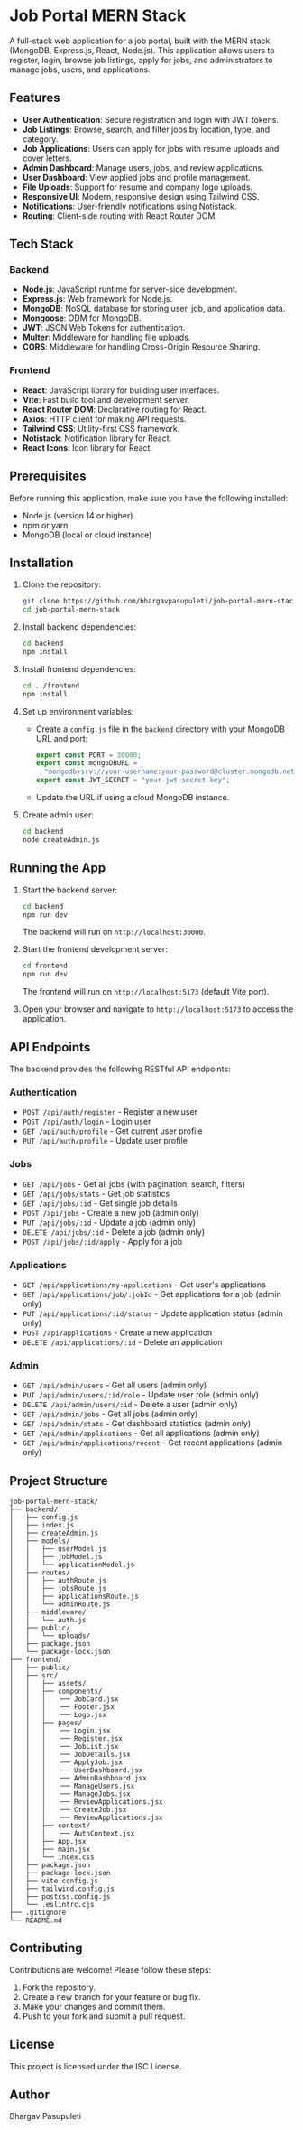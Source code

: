# Job Portal MERN Stack

A full-stack web application for a job portal, built with the MERN stack (MongoDB, Express.js, React, Node.js). This application allows users to register, login, browse job listings, apply for jobs, and administrators to manage jobs, users, and applications.

## Features

- **User Authentication**: Secure registration and login with JWT tokens.
- **Job Listings**: Browse, search, and filter jobs by location, type, and category.
- **Job Applications**: Users can apply for jobs with resume uploads and cover letters.
- **Admin Dashboard**: Manage users, jobs, and review applications.
- **User Dashboard**: View applied jobs and profile management.
- **File Uploads**: Support for resume and company logo uploads.
- **Responsive UI**: Modern, responsive design using Tailwind CSS.
- **Notifications**: User-friendly notifications using Notistack.
- **Routing**: Client-side routing with React Router DOM.

## Tech Stack

### Backend

- **Node.js**: JavaScript runtime for server-side development.
- **Express.js**: Web framework for Node.js.
- **MongoDB**: NoSQL database for storing user, job, and application data.
- **Mongoose**: ODM for MongoDB.
- **JWT**: JSON Web Tokens for authentication.
- **Multer**: Middleware for handling file uploads.
- **CORS**: Middleware for handling Cross-Origin Resource Sharing.

### Frontend

- **React**: JavaScript library for building user interfaces.
- **Vite**: Fast build tool and development server.
- **React Router DOM**: Declarative routing for React.
- **Axios**: HTTP client for making API requests.
- **Tailwind CSS**: Utility-first CSS framework.
- **Notistack**: Notification library for React.
- **React Icons**: Icon library for React.

## Prerequisites

Before running this application, make sure you have the following installed:

- Node.js (version 14 or higher)
- npm or yarn
- MongoDB (local or cloud instance)

## Installation

1. Clone the repository:

   ```bash
   git clone https://github.com/bhargavpasupuleti/job-portal-mern-stack.git
   cd job-portal-mern-stack
   ```

2. Install backend dependencies:

   ```bash
   cd backend
   npm install
   ```

3. Install frontend dependencies:

   ```bash
   cd ../frontend
   npm install
   ```

4. Set up environment variables:

   - Create a `config.js` file in the `backend` directory with your MongoDB URL and port:
     ```javascript
     export const PORT = 30000;
     export const mongoDBURL =
       "mongodb+srv://your-username:your-password@cluster.mongodb.net/jobPortal?retryWrites=true&w=majority";
     export const JWT_SECRET = "your-jwt-secret-key";
     ```
   - Update the URL if using a cloud MongoDB instance.

5. Create admin user:
   ```bash
   cd backend
   node createAdmin.js
   ```

## Running the App

1. Start the backend server:

   ```bash
   cd backend
   npm run dev
   ```

   The backend will run on `http://localhost:30000`.

2. Start the frontend development server:

   ```bash
   cd frontend
   npm run dev
   ```

   The frontend will run on `http://localhost:5173` (default Vite port).

3. Open your browser and navigate to `http://localhost:5173` to access the application.

## API Endpoints

The backend provides the following RESTful API endpoints:

### Authentication

- `POST /api/auth/register` - Register a new user
- `POST /api/auth/login` - Login user
- `GET /api/auth/profile` - Get current user profile
- `PUT /api/auth/profile` - Update user profile

### Jobs

- `GET /api/jobs` - Get all jobs (with pagination, search, filters)
- `GET /api/jobs/stats` - Get job statistics
- `GET /api/jobs/:id` - Get single job details
- `POST /api/jobs` - Create a new job (admin only)
- `PUT /api/jobs/:id` - Update a job (admin only)
- `DELETE /api/jobs/:id` - Delete a job (admin only)
- `POST /api/jobs/:id/apply` - Apply for a job

### Applications

- `GET /api/applications/my-applications` - Get user's applications
- `GET /api/applications/job/:jobId` - Get applications for a job (admin only)
- `PUT /api/applications/:id/status` - Update application status (admin only)
- `POST /api/applications` - Create a new application
- `DELETE /api/applications/:id` - Delete an application

### Admin

- `GET /api/admin/users` - Get all users (admin only)
- `PUT /api/admin/users/:id/role` - Update user role (admin only)
- `DELETE /api/admin/users/:id` - Delete a user (admin only)
- `GET /api/admin/jobs` - Get all jobs (admin only)
- `GET /api/admin/stats` - Get dashboard statistics (admin only)
- `GET /api/admin/applications` - Get all applications (admin only)
- `GET /api/admin/applications/recent` - Get recent applications (admin only)

## Project Structure

```
job-portal-mern-stack/
├── backend/
│   ├── config.js
│   ├── index.js
│   ├── createAdmin.js
│   ├── models/
│   │   ├── userModel.js
│   │   ├── jobModel.js
│   │   └── applicationModel.js
│   ├── routes/
│   │   ├── authRoute.js
│   │   ├── jobsRoute.js
│   │   ├── applicationsRoute.js
│   │   └── adminRoute.js
│   ├── middleware/
│   │   └── auth.js
│   ├── public/
│   │   └── uploads/
│   ├── package.json
│   └── package-lock.json
├── frontend/
│   ├── public/
│   ├── src/
│   │   ├── assets/
│   │   ├── components/
│   │   │   ├── JobCard.jsx
│   │   │   ├── Footer.jsx
│   │   │   └── Logo.jsx
│   │   ├── pages/
│   │   │   ├── Login.jsx
│   │   │   ├── Register.jsx
│   │   │   ├── JobList.jsx
│   │   │   ├── JobDetails.jsx
│   │   │   ├── ApplyJob.jsx
│   │   │   ├── UserDashboard.jsx
│   │   │   ├── AdminDashboard.jsx
│   │   │   ├── ManageUsers.jsx
│   │   │   ├── ManageJobs.jsx
│   │   │   ├── ReviewApplications.jsx
│   │   │   ├── CreateJob.jsx
│   │   │   └── ReviewApplications.jsx
│   │   ├── context/
│   │   │   └── AuthContext.jsx
│   │   ├── App.jsx
│   │   ├── main.jsx
│   │   └── index.css
│   ├── package.json
│   ├── package-lock.json
│   ├── vite.config.js
│   ├── tailwind.config.js
│   ├── postcss.config.js
│   └── .eslintrc.cjs
├── .gitignore
└── README.md
```

## Contributing

Contributions are welcome! Please follow these steps:

1. Fork the repository.
2. Create a new branch for your feature or bug fix.
3. Make your changes and commit them.
4. Push to your fork and submit a pull request.

## License

This project is licensed under the ISC License.

## Author

Bhargav Pasupuleti
